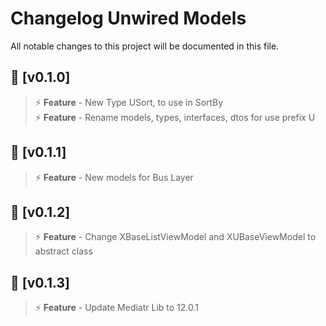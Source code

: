 # Changelog Unwired Models

All notable changes to this project will be documented in this file.

## 🎫 [v0.1.0]
> ⚡ **Feature** - New Type USort, to use in SortBy<br>
> ⚡ **Feature** - Rename models, types, interfaces, dtos for use prefix U

## 🎫 [v0.1.1]
> ⚡ **Feature** - New models for Bus Layer

## 🎫 [v0.1.2]
> ⚡ **Feature** - Change XBaseListViewModel and XUBaseViewModel to abstract class

## 🎫 [v0.1.3]
> ⚡ **Feature** - Update Mediatr Lib to 12.0.1